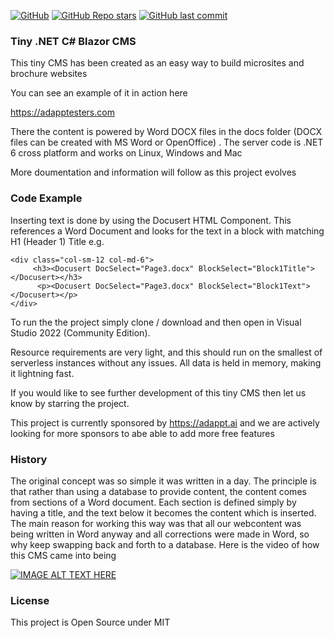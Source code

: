 [![GitHub](https://img.shields.io/github/license/editise/editise?color=594ae2&logo=github&style=flat-square)](https://github.com/editise/editise/blob/master/LICENSE.txt)
[![GitHub Repo stars](https://img.shields.io/github/stars/editise/editise?color=594ae2&style=flat-square&logo=github)](https://github.com/editise/editise/stargazers)
[![GitHub last commit](https://img.shields.io/github/last-commit/editise/editise?color=594ae2&style=flat-square&logo=github)](https://github.com/editise/editise)

### Tiny .NET C# Blazor CMS

This tiny CMS has been created as an easy way to build microsites and brochure websites

You can see an example of it in action here

https://adapptesters.com

There the content is powered by Word DOCX files in the docs folder (DOCX files can be created with MS Word or OpenOffice) . The server code is .NET 6 cross platform and works on Linux, Windows and Mac

More doumentation and information will follow as this project evolves

### Code Example

Inserting text is done by using the Docusert HTML Component. This references a Word Document and looks for the text in a block with matching H1 (Header 1) Title e.g.

```razor
<div class="col-sm-12 col-md-6">
     <h3><Docusert DocSelect="Page3.docx" BlockSelect="Block1Title"></Docusert></h3>
      <p><Docusert DocSelect="Page3.docx" BlockSelect="Block1Text"></Docusert></p>
</div>
```

To run the the project simply clone / download and then open in Visual Studio 2022 (Community Edition).

Resource requirements are very light, and this should run on the smallest of serverless instances without any issues. All data is held in memory, making it lightning fast.

If you would like to see further development of this tiny CMS then let us know by starring the project.

This project is currently sponsored by https://adappt.ai and we are actively looking for more sponsors to abe able to add more free features 

### History

The original concept was so simple it was written in a day. The principle is that rather than using a database to provide content, the content comes from sections of a Word document. Each section is defined simply by having a <Header1> title, and the text below it becomes the content which is inserted. 
The main reason for working this way was that all our webcontent was being written in Word anyway and all corrections were made in Word, so why keep swapping back and forth to a database. Here is the video of how this CMS came into being 

[![IMAGE ALT TEXT HERE](https://img.youtube.com/vi/dHJjIWgdf4E/0.jpg)](https://youtu.be/dHJjIWgdf4E)

### License

This project is Open Source under MIT
